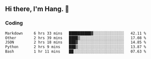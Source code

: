 ## Hi there, I'm Hang. 👋

### Coding

<!--START_SECTION:waka-->

```txt
Markdown     6 hrs 33 mins   ██████████▓░░░░░░░░░░░░░░   42.11 %
Other        2 hrs 39 mins   ████▒░░░░░░░░░░░░░░░░░░░░   17.08 %
JSON         2 hrs 18 mins   ███▓░░░░░░░░░░░░░░░░░░░░░   14.85 %
Python       2 hrs 9 mins    ███▒░░░░░░░░░░░░░░░░░░░░░   13.87 %
Bash         1 hr 11 mins    ██░░░░░░░░░░░░░░░░░░░░░░░   07.63 %
```

<!--END_SECTION:waka-->
